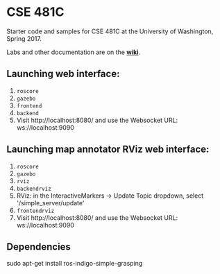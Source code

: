 # CSE 481C
Starter code and samples for CSE 481C at the University of Washington, Spring 2017.

Labs and other documentation are on the **[wiki](https://github.com/cse481sp17/cse481c/wiki)**.

## Launching web interface:

1. `roscore`
2. `gazebo`
3. `frontend`
4. `backend`
5. Visit http://localhost:8080/ and use the Websocket URL: ws://localhost:9090

## Launching map annotator RViz web interface:

1. `roscore`
2. `gazebo`
3. `rviz`
4. `backendrviz`
5. RViz: in the InteractiveMarkers -> Update Topic dropdown, select '/simple_server/update'
6. `frontendrviz`
7. Visit http://localhost:8080/ and use the Websocket URL: ws://localhost:9090

## Dependencies 

sudo apt-get install ros-indigo-simple-grasping
